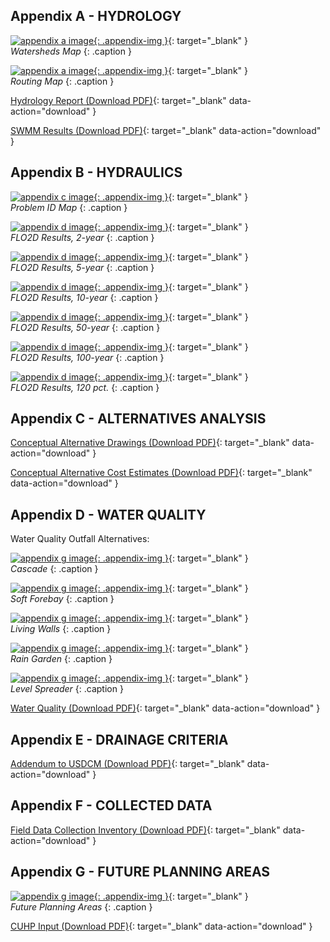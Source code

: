 ## Appendix A - HYDROLOGY

[![appendix a image](assets/img/FigureA-1.jpg){: .appendix-img }](assets/img/FigureA-1.jpg){: target="_blank" }   
*Watersheds Map*
{: .caption }

[![appendix a image](assets/img/FigureA-2.jpg){: .appendix-img }](assets/img/FigureA-2.jpg){: target="_blank" }   
*Routing Map*
{: .caption }

[Hydrology Report (Download PDF)](assets/img/Lyons_Hydrology_Report_October_2016.pdf){: target="_blank" data-action="download" }

[SWMM Results (Download PDF)](assets/img/SWMMResults.pdf){: target="_blank" data-action="download" }

## Appendix B - HYDRAULICS

[![appendix c image](assets/img/FigureB-1.jpg){: .appendix-img }](assets/img/FigureB-1.jpg){: target="_blank" }   
*Problem ID Map*
{: .caption }

[![appendix d image](assets/img/FigureB-2.jpg){: .appendix-img }](assets/img/FigureB-2.jpg){: target="_blank" }   
*FLO2D Results, 2-year*
{: .caption }

[![appendix d image](assets/img/FigureB-3.jpg){: .appendix-img }](assets/img/FigureB-3.jpg){: target="_blank" }   
*FLO2D Results, 5-year*
{: .caption }

[![appendix d image](assets/img/FigureB-4.jpg){: .appendix-img }](assets/img/FigureB-4.jpg){: target="_blank" }   
*FLO2D Results, 10-year*
{: .caption }

[![appendix d image](assets/img/FigureB-5.jpg){: .appendix-img }](assets/img/FigureB-5.jpg){: target="_blank" }   
*FLO2D Results, 50-year*
{: .caption }

[![appendix d image](assets/img/FigureB-6.jpg){: .appendix-img }](assets/img/FigureB-6.jpg){: target="_blank" }   
*FLO2D Results, 100-year*
{: .caption }

[![appendix d image](assets/img/FigureB-7.jpg){: .appendix-img }](assets/img/FigureB-7.jpg){: target="_blank" }   
*FLO2D Results, 120 pct.*
{: .caption }

## Appendix C - ALTERNATIVES ANALYSIS

[Conceptual Alternative Drawings (Download PDF)](assets/img/AppendixC_Alternatives.pdf){: target="_blank" data-action="download" }

[Conceptual Alternative Cost Estimates (Download PDF)](assets/img/AppendixC_Costs.pdf){: target="_blank" data-action="download" }

## Appendix D - WATER QUALITY

Water Quality Outfall Alternatives:

[![appendix g image](assets/img/D-1-CASCADE.jpg){: .appendix-img }](assets/img/D-1-CASCADE.jpg){: target="_blank" }   
*Cascade*
{: .caption }

[![appendix g image](assets/img/D-2-SOFT-FOREBAY.jpg){: .appendix-img }](assets/img/D-2-SOFT-FOREBAY.jpg){: target="_blank" }   
*Soft Forebay*
{: .caption }

[![appendix g image](assets/img/D-3-LIVING-WALLS.jpg){: .appendix-img }](assets/img/D-3-LIVING-WALLS.jpg){: target="_blank" }   
*Living Walls*
{: .caption }

[![appendix g image](assets/img/D-4-RAIN-GARDEN.jpg){: .appendix-img }](assets/img/D-4-RAIN-GARDEN.jpg){: target="_blank" }   
*Rain Garden*
{: .caption }

[![appendix g image](assets/img/D-5-LEVEL-SPREADER.jpg){: .appendix-img }](assets/img/D-5-LEVEL-SPREADER.jpg){: target="_blank" }   
*Level Spreader*
{: .caption }

[Water Quality (Download PDF)](assets/img/Water-Quality.pdf){: target="_blank" data-action="download" }

## Appendix E - DRAINAGE CRITERIA

[Addendum to USDCM (Download PDF)](assets/img/2016-Lyons-Addendum-to-USDCM.pdf){: target="_blank" data-action="download" }

## Appendix F - COLLECTED DATA

[Field Data Collection Inventory (Download PDF)](assets/img/LyonsDataCollection.pdf){: target="_blank" data-action="download" }

## Appendix G - FUTURE PLANNING AREAS

[![appendix g image](assets/img/FigureG-1.jpg){: .appendix-img }](assets/img/FigureG-1.jpg){: target="_blank" }   
*Future Planning Areas*
{: .caption }

[CUHP Input (Download PDF)](assets/img/AppendixG_Complete.pdf){: target="_blank" data-action="download" }
